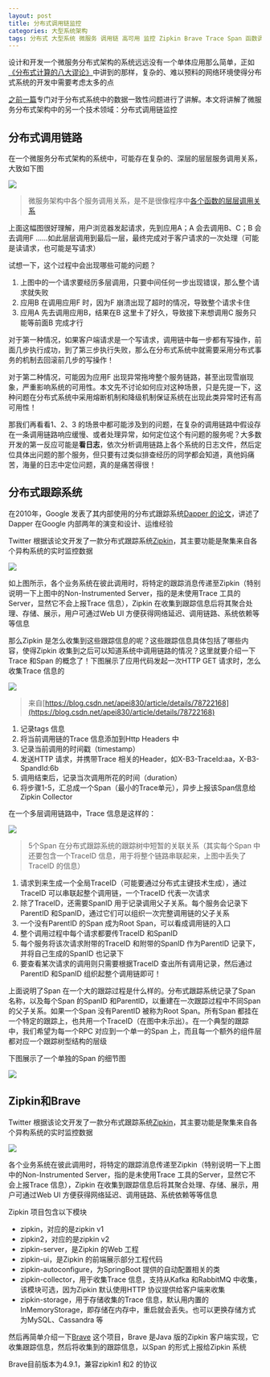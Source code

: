 ```yaml
---
layout: post
title: 分布式调用链监控
categories: 大型系统架构 
tags: 分布式 大型系统 微服务 调用链 高可用 监控 Zipkin Brave Trace Span 函数调用 系统依赖 雪崩 熔断机制 降级机制 Dapper 分布式主键 Kafka RabbitMQ 
---
```


设计和开发一个微服务分布式架构的系统远远没有一个单体应用那么简单，正如[《分布式计算的八大谬论》](http://xumenger.github.io/the-eight-fallacies-of-distributed-computing-20180817/)中讲到的那样，复杂的、难以预料的网络环境使得分布式系统的开发中需要考虑太多的点

[之前一篇](http://xumenger.github.io/distributed-transaction-20181021/)专门对于分布式系统中的数据一致性问题进行了讲解。本文将讲解了微服务分布式架构中的另一个技术领域：分布式调用链监控

## 分布式调用链路

在一个微服务分布式架构的系统中，可能存在复杂的、深层的层层服务调用关系，大致如下图

![](../media/image/2018-11-01/01.png)

>微服务架构中各个服务调用关系，是不是很像程序中[各个函数的层层调用关系](http://www.xumenger.com/linux-c-asm-5-20180606/)

上面这幅图很好理解，用户浏览器发起请求，先到应用A；A 会去调用B、C；B 会去调用F ……如此层层调用到最后一层，最终完成对于客户请求的一次处理（可能是读请求，也可能是写请求）

试想一下，这个过程中会出现哪些可能的问题？

1. 上图中的一个请求要经历多层调用，只要中间任何一步出现错误，那么整个请求就失败
2. 应用B 在调用应用F 时，因为F 崩溃出现了超时的情况，导致整个请求卡住
3. 应用A 先去调用应用B，结果在B 这里卡了好久，导致接下来想调用C 服务只能等前面B 完成才行

对于第一种情况，如果客户端请求是一个写请求，调用链中每一步都有写操作，前面几步执行成功，到了第三步执行失败，那么在分布式系统中就需要采用分布式事务的机制去回滚前几步的写操作！

对于第二种情况，可能因为应用F 出现异常拖垮整个服务链路，甚至出现雪崩现象，严重影响系统的可用性。本文先不讨论如何应对这种场景，只是先提一下，这种问题在分布式系统中采用熔断机制和降级机制保证系统在出现此类异常时还有高可用性！

那我们再看看1、2、3 的场景中都可能涉及到的问题，在复杂的调用链路中假设存在一条调用链路响应缓慢、或者处理异常，如何定位这个有问题的服务呢？大多数开发的第一反应可能是**看日志**，依次分析调用链路上各个系统的日志文件，然后定位具体出问题的那个服务，但只要有过类似排查经历的同学都会知道，真他妈痛苦，海量的日志中定位问题，真的是痛苦得很！

## 分布式跟踪系统

在2010年，Google 发表了其内部使用的分布式跟踪系统[Dapper 的论文](http://bigbully.github.io/Dapper-translation/)，讲述了Dapper 在Google 内部两年的演变和设计、运维经验

Twitter 根据该论文开发了一款分布式跟踪系统[Zipkin](https://github.com/openzipkin/zipkin)，其主要功能是聚集来自各个异构系统的实时监控数据

![](../media/image/2018-11-01/02.png)

如上图所示，各个业务系统在彼此调用时，将特定的跟踪消息传递至Zipkin（特别说明一下上图中的Non-Instrumented Server，指的是未使用Trace 工具的Server，显然它不会上报Trace 信息），Zipkin 在收集到跟踪信息后将其聚合处理、存储、展示，用户可通过Web UI 方便获得网络延迟、调用链路、系统依赖等等信息

那么Zipkin 是怎么收集到这些跟踪信息的呢？这些跟踪信息具体包括了哪些内容，使得Zipkin 收集到之后可以知道系统中调用链路的情况？这里就要介绍一下Trace 和Span 的概念了！下图展示了应用代码发起一次HTTP GET 请求时，怎么收集Trace 信息的

![](../media/image/2018-11-01/03.png)

>来自[https://blog.csdn.net/apei830/article/details/78722168](https://blog.csdn.net/apei830/article/details/78722168)

1. 记录tags 信息
2. 将当前调用链的Trace 信息添加到Http Headers 中
3. 记录当前调用的时间戳（timestamp）
4. 发送HTTP 请求，并携带Trace 相关的Header，如X-B3-TraceId:aa，X-B3-SpandId:6b
5. 调用结束后，记录当次调用所花的时间（duration）
6. 将步骤1-5，汇总成一个Span（最小的Trace单元），异步上报该Span信息给Zipkin Collector

在一个多层调用链路中，Trace 信息是这样的：

![](../media/image/2018-11-01/04.png)

>5个Span 在分布式跟踪系统的跟踪树中短暂的关联关系（其实每个Span 中还要包含一个TraceID 信息，用于将整个链路串联起来，上图中丢失了TraceID 的信息）

1. 请求到来生成一个全局TraceID（可能要通过分布式主键技术生成），通过TraceID 可以串联起整个调用链，一个TraceID 代表一次请求
2. 除了TraceID，还需要SpanID 用于记录调用父子关系。每个服务会记录下ParentID 和SpanID，通过它们可以组织一次完整调用链的父子关系
3. 一个没有ParentID 的Span 成为Root Span，可以看成调用链的入口
4. 整个调用过程中每个请求都要传TraceID 和SpanID
5. 每个服务将该次请求附带的TraceID 和附带的SpanID 作为ParentID 记录下，并将自己生成的SpanID 也记录下
6. 要查看某次请求的调用则只需要根据TraceID 查出所有调用记录，然后通过ParentID 和SpanID 组织起整个调用链即可！

上面说明了Span 在一个大的跟踪过程是什么样的。分布式跟踪系统记录了Span 名称，以及每个Span 的SpanID 和ParentID，以重建在一次跟踪过程中不同Span 的父子关系。如果一个Span 没有ParentID 被称为Root Span。所有Span 都挂在一个特定的跟踪上，也共用一个TraceID（在图中未示出）。在一个典型的跟踪中，我们希望为每一个RPC 对应到一个单一的Span 上，而且每一个额外的组件层都对应一个跟踪树型结构的层级

下图展示了一个单独的Span 的细节图

![](../media/image/2018-11-01/05.png)

## Zipkin和Brave

Twitter 根据该论文开发了一款分布式跟踪系统[Zipkin](https://github.com/openzipkin/zipkin)，其主要功能是聚集来自各个异构系统的实时监控数据

![](../media/image/2018-11-01/02.png)

各个业务系统在彼此调用时，将特定的跟踪消息传递至Zipkin（特别说明一下上图中的Non-Instrumented Server，指的是未使用Trace 工具的Server，显然它不会上报Trace 信息），Zipkin 在收集到跟踪信息后将其聚合处理、存储、展示，用户可通过Web UI 方便获得网络延迟、调用链路、系统依赖等等信息

Zipkin 项目包含以下模块

* zipkin，对应的是zipkin v1 
* zipkin2，对应的是zipkin v2 
* zipkin-server，是Zipkin 的Web 工程
* zipkin-ui，是Zipkin 的前端展示部分工程代码
* zipkin-autoconfigure，为SpringBoot 提供的自动配置相关的类
* zipkin-collector，用于收集Trace 信息，支持从Kafka 和RabbitMQ 中收集，该模块可选，因为Zipkin 默认使用HTTP 协议提供给客户端来收集 
* zipkin-storage，用于存储收集的Trace 信息，默认用内置的InMemoryStorage，即存储在内存中，重启就会丢失。也可以更换存储方式为MySQL、Cassandra 等

然后再简单介绍一下[Brave](https://github.com/openzipkin/brave) 这个项目，Brave 是Java 版的Zipkin 客户端实现，它收集跟踪信息，然后将收集到的跟踪信息，以Span 的形式上报给Zipkin 系统

Brave目前版本为4.9.1，兼容zipkin1 和2 的协议
